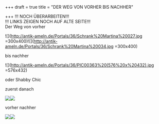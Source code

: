 +++
draft = true
title = "DER WEG VON VORHER BIS NACHHER"

+++
!!! NOCH ÜBERARBEITEN!!!  
!!! LINKS ZEIGEN NOCH AUF ALTE SEITE!!!  
Der Weg von vorher

![](http://antik-ameln.de/Portals/36/Schrank%20Martina%20027.jpg =300x400)![](http://antik-ameln.de/Portals/36/Schrank%20Martina%20034.jpg =300x400)

bis nachher

![](http://antik-ameln.de/Portals/36/PIC00363%20(576%20x%20432).jpg =576x432)

oder Shabby Chic

zuerst danach

![](http://antik-ameln.de/Portals/36/shabby%20vorher%20(432%20x%20576).jpg)![](http://antik-ameln.de/Portals/36/shabby%20nachher(450%20x%20600).jpg)

vorher nachher

![](http://antik-ameln.de/Portals/36/panoram%20alt%20(450%20x%20600).jpg)![](http://antik-ameln.de/Portals/36/panoram%20neu%20(398%20x%20600).jpg)